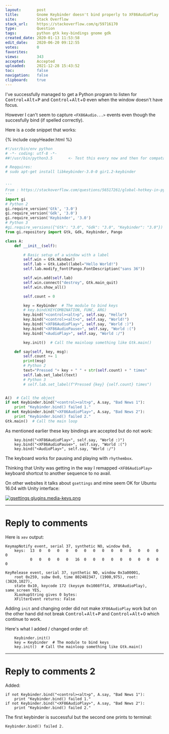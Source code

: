 ```yaml
---
layout:       post
title:        Gnome Keybinder doesn't bind properly to XF86AudioPlay
site:         Stack Overflow
stack_url:    https://stackoverflow.com/q/59716170
type:         Question
tags:         python gtk key-bindings gnome gdk
created_date: 2020-01-13 11:53:58
edit_date:    2020-06-20 09:12:55
votes:        0
favorites:    
views:        343
accepted:     Accepted
uploaded:     2021-12-28 15:43:52
toc:          false
navigation:   false
clipboard:    true
---
```


I've successfully managed to get a Python program to listen for <kbd>Control</kbd>+<kbd>Alt</kbd>+<kbd>P</kbd> and <kbd>Control</kbd>+<kbd>Alt</kbd>+<kbd>O</kbd> even when the window doesn't have focus.

However I can't seem to capture `<FX86Audio...>` events even though the succesfully bind (if spelled correctly).

Here is a code snippet that works:

{% include copyHeader.html %}
``` python
#!/usr/bin/env python
# -*- coding: utf-8 -*-
##!/usr/bin/python3.5       <- Test this every now and then for compatability

# Reqquires:
# sudo apt-get install libkeybinder-3.0-0 gir1.2-keybinder


'''
From : https://stackoverflow.com/questions/56517261/global-hotkey-in-python3-using-gtk-and-xlib
'''
import gi
# Python 2
gi.require_version('Gtk', '3.0')
gi.require_version('Gdk', '3.0')
gi.require_version('Keybinder', '3.0')
# Python 3
#gi.require_versions({"Gtk": "3.0", "Gdk": "3.0", "Keybinder": "3.0"})
from gi.repository import Gtk, Gdk, Keybinder, Pango

class A:
    def __init__(self):

        # Basic setup of a window with a label
        self.win = Gtk.Window()
        self.lab = Gtk.Label(label="Hello World!")
        self.lab.modify_font(Pango.FontDescription("sans 36"))

        self.win.add(self.lab)
        self.win.connect("destroy", Gtk.main_quit)
        self.win.show_all()

        self.count = 0

        key = Keybinder  # The module to bind keys
        # key.bind(KEYCOMBINATION, FUNC, ARG)
        key.bind("<control><alt>p", self.say, "Hello")
        key.bind("<control><alt>o", self.say, "World!")
        key.bind("<XF86AudioPlay>", self.say, "World :)")
        key.bind("<XF86AudioPause>", self.say, "World :(")
        key.bind("<AudioPlay>", self.say, "World :/")

        key.init()  # Call the mainloop something like Gtk.main()

    def say(self, key, msg):
        self.count += 1
        print(msg)
        # Python 2
        text="Pressed "+ key + " " + str(self.count) + " times"
        self.lab.set_label(text)
        # Python 3
        # self.lab.set_label(f"Pressed {key} {self.count} times")


A()  # Call the object
if not Keybinder.bind("<control><alt>p", A.say, "Bad News 1"):
    print "Keybinder.bind() failed 1."
if not Keybinder.bind("<XF86AudioPlay>", A.say, "Bad News 2"):
    print "Keybinder.bind() failed 2."
Gtk.main()  # Call the main loop

```

As mentioned earlier these key bindings are accepted but do not work:

``` 
    key.bind("<XF86AudioPlay>", self.say, "World :)")
    key.bind("<XF86AudioPause>", self.say, "World :(")
    key.bind("<AudioPlay>", self.say, "World :/")

```

The keyboard works for pausing and playing with `rhythembox`.

Thinking that Unity was getting in the way I remapped `<XF86AudioPlay>` keyboard shortcut to another sequence to no avail.

On other websites it talks about `gsettings` and mine seem OK for Ubuntu 16.04 with Unity interface:

[![gsettings glugins.media-keys.png][1]][1]


----------

# Reply to comments

Here is `xev` output:

``` 
KeymapNotify event, serial 37, synthetic NO, window 0x0,
    keys:  13  0   0   0   0   0   0   0   0   0   0   0   0   0   0   0   
           0   0   0   0   0   16  0   0   0   0   0   0   0   0   0   0   

KeyRelease event, serial 37, synthetic NO, window 0x3a00001,
    root 0x259, subw 0x0, time 802402347, (1900,975), root:(3820,1027),
    state 0x10, keycode 172 (keysym 0x1008ff14, XF86AudioPlay), same_screen YES,
    XLookupString gives 0 bytes: 
    XFilterEvent returns: False
```

Adding `init` and changing order did not make `XF86AudioPlay` work but on the other hand did not break <kbd>Control</kbd>+<kbd>Alt</kbd>+<kbd>P</kbd> and <kbd>Control</kbd>+<kbd>Alt</kbd>+<kbd>O</kbd> which continue to work.

Here's what I added / changed order of:

``` 
    Keybinder.init()
    key = Keybinder  # The module to bind keys
    key.init()  # Call the mainloop something like Gtk.main()

```


----------

# Reply to comments 2

Added:

``` 
if not Keybinder.bind("<control><alt>p", A.say, "Bad News 1"):
    print "Keybinder.bind() failed 1."
if not Keybinder.bind("<XF86AudioPlay>", A.say, "Bad News 2"):
    print "Keybinder.bind() failed 2."
```

The first keybinder is successful but the second one prints to terminal:

``` 
Keybinder.bind() failed 2.

```

  [1]: https://i.stack.imgur.com/V8fhX.png
